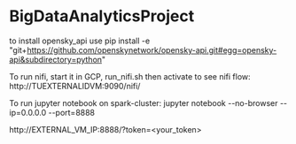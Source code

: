 # BigDataAnalyticsProject


to install opensky_api use pip install -e "git+https://github.com/openskynetwork/opensky-api.git#egg=opensky-api&subdirectory=python"


To run nifi, start it in GCP, run_nifi.sh then activate to see nifi flow: http://TUEXTERNALIDVM:9090/nifi/

To run jupyter notebook on spark-cluster:
jupyter notebook --no-browser --ip=0.0.0.0 --port=8888

http://EXTERNAL_VM_IP:8888/?token=<your_token>
